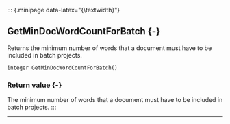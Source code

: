 ::: {.minipage data-latex="{\textwidth}"}
## GetMinDocWordCountForBatch {-}

Returns the minimum number of words that a document must have to be included in batch projects.

```{sql}
integer GetMinDocWordCountForBatch()
```

### Return value {-}

The minimum number of words that a document must have to be included in batch projects.
:::

***
